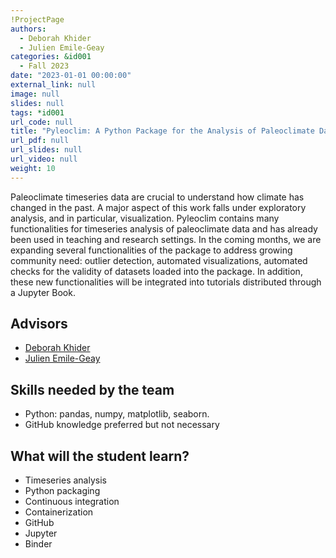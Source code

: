 ```yaml
---
!ProjectPage
authors:
  - Deborah Khider
  - Julien Emile-Geay
categories: &id001
  - Fall 2023
date: "2023-01-01 00:00:00"
external_link: null
image: null
slides: null
tags: *id001
url_code: null
title: "Pyleoclim: A Python Package for the Analysis of Paleoclimate Data"
url_pdf: null
url_slides: null
url_video: null
weight: 10
---
```


Paleoclimate timeseries data are crucial to understand how climate has changed in the past. A major aspect of this work falls under exploratory analysis, and in particular, visualization. Pyleoclim contains many functionalities for timeseries analysis of paleoclimate data and has already been used in teaching and research settings. In the coming months, we are expanding several functionalities of the package to address growing community need: outlier detection, automated visualizations, automated checks for the validity of datasets loaded into the package. In addition, these new functionalities will be integrated into tutorials distributed through a Jupyter Book.

## Advisors

- [Deborah Khider](../../../author/deborah-khider/)
- [Julien Emile-Geay](../../../author/julien-emile-geay/)

## Skills needed by the team

- Python: pandas, numpy, matplotlib, seaborn.
- GitHub knowledge preferred but not necessary

## What will the student learn?

- Timeseries analysis
- Python packaging
- Continuous integration
- Containerization
- GitHub
- Jupyter
- Binder
